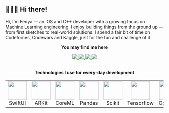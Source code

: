 ## 🏄🏻‍♂️ Hi there!
<p>Hi, I'm Fedya — an iOS and C++ developer with a growing focus on Machine Learning engineering. I enjoy building things from the ground up — from first sketches to real-world solutions. I spend a fair bit of time on Codeforces, Codewars and Kaggle, just for the fun and challenge of it</p>

<div align="center">
  <p><b>You may find me here</b></p>
  <a href="www.linkedin.com/in/fskatkov">
    <img src="https://img.shields.io/badge/LinkedIn-0032A0?style=for-the-badge&labelColor=black" />
  </a>
  <a href="https://leetcode.com/u/charming_whaley/">
    <img src="https://img.shields.io/badge/Leetcode-FFA116?style=for-the-badge&labelColor=black" />
  </a>
  <a href="https://www.codewars.com/users/charming_whaley">
    <img src="https://img.shields.io/badge/Codewars-B1361E?style=for-the-badge&labelColor=black" />
  </a>
  <a href="https://www.kaggle.com/fedyakatkov">
    <img src="https://img.shields.io/badge/Kaggle-20BEFF?style=for-the-badge&labelColor=black&logoColor=20BEFF" />
  </a>
</div>

<br />

<p align="center"><b>Technologies I use for every-day development</b></p>
<table align="center">
  <tr>
    <td align="center">
      <img src="https://developer.apple.com/assets/elements/icons/swiftui/swiftui-96x96_2x.png" width="60px"><br/>SwiftUI
    </td>
    <td align="center">
      <img src="https://static.wikia.nocookie.net/ipod/images/d/d1/ARKit_2_icon.png/revision/latest?cb=20220417062630" width="60px"><br/>ARKit
    </td>
    <td align="center">
      <img src="https://developer.apple.com/assets/elements/icons/core-ml/core-ml-128x128_2x.png" width="60px"><br/>CoreML
    </td>
        <td align="center">
      <img src="https://cdn.simpleicons.org/pandas/150458" width="60px"><br/>Pandas
    </td>
    <td align="center">
      <img src="https://cdn.simpleicons.org/scikitlearn/F7931E" width="60px"><br />Scikit
    </td>
    <td align="center">
      <img src="https://cdn.simpleicons.org/tensorflow/FF6F00" width="60px"><br />Tensorflow
    </td>
    <td align="center">
      <img src="https://cdn.simpleicons.org/opencv/5C3EE8" width="60px"><br />OpenCV
    </td>
    <td align="center">
      <img src="https://cdn.simpleicons.org/streamlit/ff4b4b" width="60px"><br/>Streamlit
    </td>
    <td align="center">
      <img src="https://developer.apple.com/assets/elements/icons/metal/metal-96x96_2x.png" width="60px"><br/>Metal
    </td>
  </tr>
</table>

